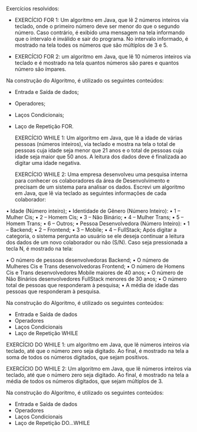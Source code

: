 Exercícios resolvidos:
 - EXERCÍCIO FOR 1: Um algoritmo em Java, que lê 2 números inteiros via teclado, onde o primeiro número deve ser menor do que o segundo número. Caso contrário, é exibido uma mensagem na tela informando que o intervalo é inválido e sair do programa. 
No intervalo informado, é mostrado na tela todes os números que são múltiplos de 3 e 5.

 - EXERCÍCIO FOR 2: um algoritmo em Java, que lê 10 números inteiros via teclado e é mostrado na tela quantos números são pares e quantos número são ímpares.

Na construção do Algoritmo, é utilizado os seguintes conteúdos:
- Entrada e Saída de dados;
- Operadores;
- Laços Condicionais;
- Laço de Repetição FOR.



  EXERCÍCIO WHILE 1: Um algoritmo em Java, que lê a idade de várias pessoas (números inteiros), via teclado e mostra na tela o total de pessoas cuja idade seja menor que 21 anos e o total de pessoas cuja idade seja maior que 50 anos. A leitura dos dados deve é finalizada ao digitar uma idade negativa.

  EXERCÍCIO WHILE 2: Uma empresa desenvolveu uma pesquisa interna para conhecer os colaboradores da área de Desenvolvimento e precisam de um sistema para analisar os dados. Escrevi um algoritmo em Java, que lê via teclado as seguintes informações de cada colaborador:


•	Idade (Número inteiro);
•	Identidade de Gênero (Número Inteiro): 
•	1 – Mulher Cis;
•	2 – Homem Cis;
•	3 – Não Binário;
•	4 – Mulher Trans;
•	5 – Homem Trans;
•	6 – Outros;
•	Pessoa Desenvolvedora (Número Inteiro):
•	1 – Backend;
•	2 – Frontend;
•	3 – Mobile;
•	4 – FullStack;
Após digitar a categoria, o sistema pergunta ao usuário se ele deseja continuar a leitura dos dados de um novo colaborador ou não (S/N). Caso seja pressionada a tecla N, é mostrado na tela:


•	O número de pessoas desenvolvedoras Backend;
•	O número de Mulheres Cis e Trans desenvolvedoras Frontend;
•	O número de Homens Cis e Trans desenvolvedores Mobile maiores de 40 anos;
•	O número de Não Binários desenvolvedores FullStack menores de 30 anos;
•	O número total de pessoas que responderam à pesquisa;
•	A média de idade das pessoas que responderam à pesquisa.

Na construção do Algoritmo, é utilizado os seguintes conteúdos:
- Entrada e Saída de dados
- Operadores
- Laços Condicionais
- Laço de Repetição WHILE


EXERCÍCIO DO WHILE 1: um algoritmo em Java, que lê números inteiros via teclado, até que o número zero seja digitado. Ao final, é mostrado na tela a soma de todos os números digitados, que sejam positivos.

EXERCÍCIO DO WHILE 2:  Um algoritmo em Java, que lê números inteiros via teclado, até que o número zero seja digitado. Ao final, é mostrado na tela a média de todos os números digitados, que sejam múltiplos de 3.

Na construção do Algoritmo, é utilizado os seguintes conteúdos:
- Entrada e Saída de dados
- Operadores
- Laços Condicionais
- Laço de Repetição DO...WHILE


